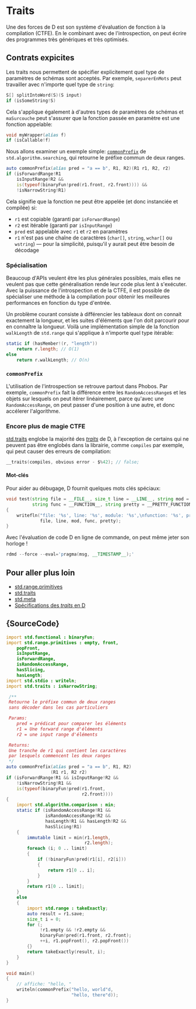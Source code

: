 # Traits

Une des forces de D est son système d'évaluation de fonction à la compilation (CTFE). En le combinant avec de l'introspection, on peut écrire des programmes très génériques et très optimisés.

## Contrats expicites

Les traits nous permettent de spécifier explicitement quel type de paramètres de schémas sont acceptés. Par exemple, `separerEnMots` peut travailler avec n'importe quel type de `string`:

```d
S[] splitIntoWord(S)(S input)
if (isSomeString!S)
```

Cela s'applique également à d'autres types de paramètres de schémas et `maSurcouche` peut s'assurer que la fonction passée en paramètre est une fonction appelable:

```d
void myWrapper(alias f)
if (isCallable!f)
```

Nous allons examiner un exemple simple: [`commonPrefix`](https://dlang.org/phobos/std_algorithm_searching.html#.commonPrefix) de `std.algorithm.searching`, qui retourne le préfixe commun de deux ranges.

```d
auto commonPrefix(alias pred = "a == b", R1, R2)(R1 r1, R2, r2)
if (isForwardRange!R1
    isInputRange!R2 &&
    is(typeof(binaryFun!pred(r1.front, r2.front)))) &&
    !isNarrowString!R1)
```

Cela signifie que la fonction ne peut être appelée (et donc instanciée et compilée) si:

- `r1` est copiable (garanti par `isForwardRange`)
- `r2` est itérable (garanti par `isInputRange`)
- `pred` est appelable avec `r1` et `r2` en paramètres
- `r1` n'est pas une chaîne de caractères (`char[]`, `string`, `wchar[]` ou `wstring`) — pour la simplicité, puisqu'il y aurait peut être besoin de décodage

### Spécialisation

Beaucoup d'APIs veulent être les plus générales possibles, mais elles ne veulent pas que cette généralisation rende leur code plus lent à s'exécuter.
Avec la puissance de l'introspection et de la CTFE, il est possible de spécialiser une méthode à la compilation pour obtenir les meilleures performances en fonction du type d'entrée.

Un problème courant consiste à différencier les tableaux dont on connait exactement la longueur, et les suites d'éléments que l'on doit parcourir pour en connaître la longueur.
Voilà une implémentation simple de la fonction `walkLength` de `std.range` qui s'applique à n'importe quel type itérable:

```d
static if (hasMember!(r, "length"))
    return r.length; // O(1)
else
    return r.walkLength; // O(n)
```

### `commonPrefix`

L'utilisation de l'introspection se retrouve partout dans Phobos. Par exemple, `commonPrefix` fait la différence entre les `RandomAccessRange`s et les objets sur lesquels on peut itérer linéairement, parce qu'avec une `RandomAccessRange`, on peut passer d'une position à une autre, et donc accélerer l'algorithme.

### Encore plus de magie CTFE

[std.traits](https://dlang.org/phobos/std_traits.html) englobe la majorité des [*traits*](https://dlang.org/spec/traits.html) de D, à l'exception de certains qui ne peuvent pas être englobés dans la librairie, comme `compiles` par exemple, qui peut causer des erreurs de compilation:

```d
__traits(compiles, obvious error - $%42); // false;
```

#### Mot-clés

Pour aider au débugage, D fournit quelques mots clés spéciaux:

```d
void test(string file = __FILE__, size_t line = __LINE__, string mod = __MODULE__,
          string func = __FUNCTION__, string pretty = __PRETTY_FUNCTION__)
{
    writefln("file: '%s', line: '%s', module: '%s',\nfunction: '%s', pretty function: '%s'",
             file, line, mod, func, pretty);
}
```

Avec l'évaluation de code D en ligne de commande, on peut même jeter son horloge !

```d
rdmd --force --eval='pragma(msg, __TIMESTAMP__);'
```

## Pour aller plus loin

- [std.range.primitives](https://dlang.org/phobos/std_range_primitives.html)
- [std.traits](https://dlang.org/phobos/std_traits.html)
- [std.meta](https://dlang.org/phobos/std_meta.html)
- [Spécifications des *traits* en D](https://dlang.org/spec/traits.html)

## {SourceCode}

```d
import std.functional : binaryFun;
import std.range.primitives : empty, front,
    popFront,
    isInputRange,
    isForwardRange,
    isRandomAccessRange,
    hasSlicing,
    hasLength;
import std.stdio : writeln;
import std.traits : isNarrowString;

 /**
 Retourne le préfixe commun de deux ranges
 sans décoder dans les cas particuliers

 Params:
    pred = prédicat pour comparer les éléments
    r1 = Une forward range d'éléments
    r2 = une input range d'éléments

 Returns:
 Une tranche de r1 qui contient les caractères
 par lesquels commencent les deux ranges
 */
auto commonPrefix(alias pred = "a == b", R1, R2)
                 (R1 r1, R2 r2)
if (isForwardRange!R1 && isInputRange!R2 &&
    !isNarrowString!R1 &&
    is(typeof(binaryFun!pred(r1.front,
                             r2.front))))
{
    import std.algorithm.comparison : min;
    static if (isRandomAccessRange!R1 &&
               isRandomAccessRange!R2 &&
               hasLength!R1 && hasLength!R2 &&
               hasSlicing!R1)
    {
        immutable limit = min(r1.length,
                              r2.length);
        foreach (i; 0 .. limit)
        {
            if (!binaryFun!pred(r1[i], r2[i]))
            {
                return r1[0 .. i];
            }
        }
        return r1[0 .. limit];
    }
    else
    {
        import std.range : takeExactly;
        auto result = r1.save;
        size_t i = 0;
        for (;
             !r1.empty && !r2.empty &&
             binaryFun!pred(r1.front, r2.front);
             ++i, r1.popFront(), r2.popFront())
        {}
        return takeExactly(result, i);
    }
}

void main()
{
    // affiche: "hello, "
    writeln(commonPrefix("hello, world"d,
                         "hello, there"d));
}
```
